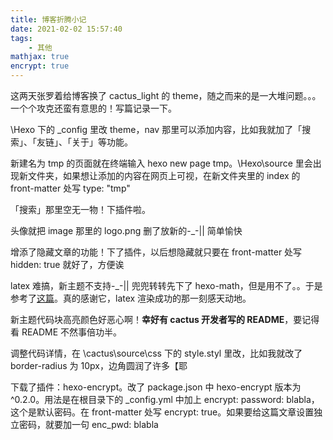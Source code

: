 ```yaml
---
title: 博客折腾小记
date: 2021-02-02 15:57:40
tags: 
    - 其他
mathjax: true
encrypt: true
---
```


这两天张罗着给博客换了 cactus_light 的 theme，随之而来的是一大堆问题。。。一个个攻克还蛮有意思的！写篇记录一下。

\Hexo 下的 _config 里改 theme，nav 那里可以添加内容，比如我就加了「搜索」、「友链」、「关于」等功能。

新建名为 tmp 的页面就在终端输入 hexo new page tmp。\Hexo\source 里会出现新文件夹，如果想让添加的内容在网页上可视，在新文件夹里的 index 的 front-matter 处写 type: "tmp"

「搜索」那里空无一物！下插件啦。

头像就把 image 那里的 logo.png 删了放新的-_-|| 简单愉快

增添了隐藏文章的功能！下了插件，以后想隐藏就只要在 front-matter 处写 hidden: true 就好了，方便诶

latex 难搞，新主题不支持-_-|| 兜兜转转先下了 hexo-math，但是用不了。。于是参考了[这篇](https:\\blog.csdn.net\u014630987\article\details\78670258)。真的感谢它，latex 渲染成功的那一刻感天动地。

新主题代码块高亮颜色好恶心啊！**幸好有 cactus 开发者写的 README**，要记得看 README 不然事倍功半。

调整代码详情，在 \cactus\source\css 下的 style.styl 里改，比如我就改了 border-radius 为 10px，边角圆润了许多【耶

下载了插件：hexo-encrypt。改了 package.json 中 hexo-encrypt 版本为 ^0.2.0。用法是在根目录下的 _config.yml 中加上 encrypt: password: blabla，这个是默认密码。在 front-matter 处写 encrypt: true。如果要给这篇文章设置独立密码，就要加一句 enc_pwd: blabla